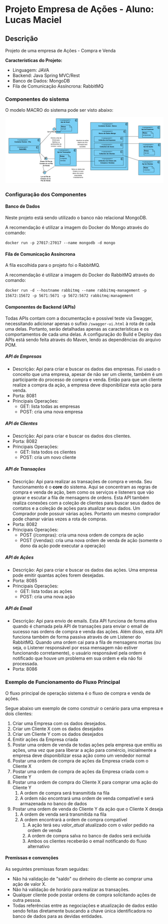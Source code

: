# Projeto Empresa de Ações - Aluno: Lucas Maciel

## Descrição

Projeto de uma empresa de Ações - Compra e Venda

**Características do Projeto:**
- Linguagem: JAVA
- Backend: Java Spring MVC/Rest
- Banco de Dados: MongoDB
- Fila de Comunicação Assíncrona: RabbitMQ

### Componentes do sistema

O modelo MACRO do sistema pode ser visto abaixo:

![alt text](https://github.com/1ucas/projeto-empresa-acoes/blob/master/prj-resources/DiagramaComponentes.png)

### Configuração dos Componentes

#### Banco de Dados

Neste projeto está sendo utilizado o banco não relacional MongoDB.

A recomendação é utilizar a imagem do Docker do Mongo através do comando:

``` docker run -p 27017:27017 --name mongodb -d mongo ```

#### Fila de Comunicação Assíncrona

A fila escolhida para o projeto foi o RabbitMQ.

A recomendação é utilizar a imagem do Docker do RabbitMQ através do comando:

``` docker run -d --hostname rabbitmq --name rabbitmq-management -p 15672:15672 -p 5671:5671 -p 5672:5672 rabbitmq:management ```


#### Componentes de Backend (APIs)

Todas APIs contam com a documentação e possível teste via Swagger, necessitando adicionar apenas o sufixo ```/swagger-ui.html``` à rota de cada uma delas. Portanto, serão detalhadas apenas as características e os comportamentos de cada uma delas. 
A configuração do Build e Deploy das APIs está sendo feita através do Maven, lendo as dependências do arquivo POM.

##### API de Empresas

- Descrição:
Api para criar e buscar os dados das empresas. Foi usado o conceito que uma empresa, apesar de não ser um cliente, também é um participante do processo de compra e venda. Então para que um cliente realize a compra da ação, a empresa deve disponibilizar esta ação para venda.
- Porta: 8081
- Principais Operações:
   * GET: lista todas as empresas
   * POST: cria uma nova empresa

##### API de Clientes

- Descrição:
Api para criar e buscar os dados dos clientes.
- Porta: 8082
- Principais Operações:
   * GET: lista todos os clientes
   * POST: cria um novo cliente

##### API de Transações

- Descrição:
Api para realizar as transações de compra e venda. Seu funcionamento é o **core** do sistema. Aqui se concentram as regras de compra e venda de ação, bem como os serviços e listeners que vão gravar e escutar a fila de mensagens de ordens. Esta API também realiza conexões com a coleção de clientes para buscar seus dados de contatos e a coleção de ações para atualizar seus dados. Um Comprador pode possuir várias ações. Portanto um mesmo comprador pode chamar várias vezes a rota de compras.
- Porta: 8082
- Principais Operações:
   * POST (/compras): cria uma nova ordem de compra de ação
   * POST (/vendas): cria uma nova ordem de venda de ação (somente o dono da ação pode executar a operação)

##### API de Ações

- Descrição:
Api para criar e buscar os dados das ações. Uma empresa pode emitir quantas ações forem desejadas.
- Porta: 8085
- Principais Operações:
   * GET: lista todas as ações
   * POST: cria uma nova ação

##### API de Email

- Descrição:
Api para envio de emails. Esta API funciona de forma ativa quando é chamada pela API de transações para enviar o email de sucesso nas ordens de compra e venda das ações. Além disso, esta API funciona também de forma passiva através de um Listener do RabbitMQ. Quando uma ordem cai para a fila de mensagens mortas (ou seja, o Listener responsável por essa mensagem não estiver funcionando corretamente), o usuário responsável pela ordem é notificado que houve um problema em sua ordem e ela não foi processada.
- Porta: 8086


### Exemplo de Funcionamento do Fluxo Principal

O fluxo principal de operação sistema é o fluxo de compra e venda de ações. 

Segue abaixo um exemplo de como construir o cenário para uma empresa e dois clientes:

1. Criar uma Empresa com os dados desejados.
1. Criar um Cliente X com os dados desejados 
1. Criar um Cliente Y com os dados desejados
1. Emitir ações da Empresa criada
1. Postar uma ordem de venda de todas ações pela empresa que emitiu as ações, uma vez que para liberar a ação para comércio, inicialmente a empresa deve disponibilizar essa ação como um vendedor normal
1. Postar uma ordem de compra de ações da Empresa criada com o Cliente X
1. Postar uma ordem de compra de ações da Empresa criada com o Cliente Y
1. Postar uma ordem de compra do Cliente X para comprar uma ação do Cliente Y
   1. A ordem de compra será transmitida na fila
   1. A ordem não encontrará uma ordem de venda compatível e será armazenada no banco de dados
1. Postar uma ordem de venda do Cliente Y da ação que o Cliente X deseja
   1. A ordem de venda será transmitida na fila
   1. A ordem encontrará a ordem de compra compatível
      1. A ação terá seu *valor_atual* atualizado com o valor pedido na ordem de venda
	  1. A ordem de compra salva no banco de dados será excluída
      1. Ambos os clientes receberão o email notificando do fluxo alternativo

	  
#### Premissas e convenções 

As seguintes premissas foram seguidas:
* Não há validação de "saldo" ou dinheiro do cliente ao comprar uma ação de valor X.
* Não há validação de horário para realizar as transações.
* Qualquer cliente pode postar ordens de compra solicitando ações de outra pessoa.
* Todas referências entre as negociações e atualização de dados estão sendo feitas diretamente buscando a chave única identificadora no banco de dados para as devidas entidades.

